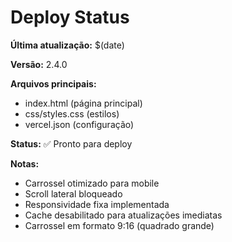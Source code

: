 # Deploy Status

**Última atualização:** $(date)

**Versão:** 2.4.0

**Arquivos principais:**
- index.html (página principal)
- css/styles.css (estilos)
- vercel.json (configuração)

**Status:** ✅ Pronto para deploy

**Notas:**
- Carrossel otimizado para mobile
- Scroll lateral bloqueado
- Responsividade fixa implementada
- Cache desabilitado para atualizações imediatas
- Carrossel em formato 9:16 (quadrado grande) 